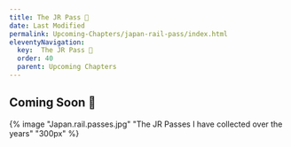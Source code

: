 ```yaml
---
title: The JR Pass 🔏
date: Last Modified 
permalink: Upcoming-Chapters/japan-rail-pass/index.html
eleventyNavigation:
  key:  The JR Pass 🔏
  order: 40
  parent: Upcoming Chapters  
---
```


## Coming Soon 🔏


{% image "Japan.rail.passes.jpg" "The JR Passes I have collected over the years" "300px" %}